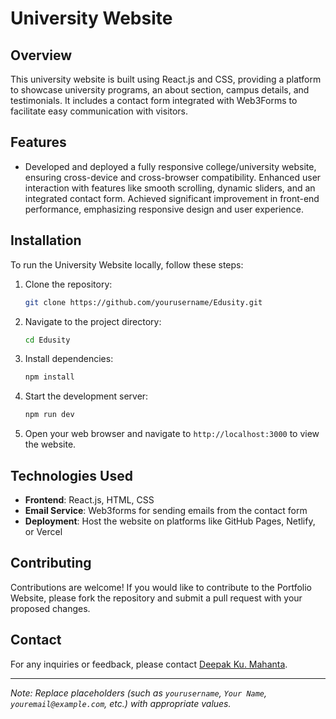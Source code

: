 # University Website

## Overview

This university website is built using React.js and CSS, providing a platform to showcase university programs, an about section, campus details, and testimonials. It includes a contact form integrated with Web3Forms to facilitate easy communication with visitors.
## Features

- Developed and deployed a fully responsive college/university website, ensuring cross-device and cross-browser compatibility. Enhanced user interaction with features like smooth scrolling, dynamic sliders, and an integrated contact form. Achieved significant improvement in front-end performance, emphasizing responsive design and user experience.
## Installation

To run the University Website locally, follow these steps:

1. Clone the repository:

    ```bash
    git clone https://github.com/yourusername/Edusity.git
    ```

2. Navigate to the project directory:

    ```bash
    cd Edusity
    ```

3. Install dependencies:

    ```bash
    npm install
    ```

4. Start the development server:

    ```bash
    npm run dev
    ```

5. Open your web browser and navigate to `http://localhost:3000` to view the website.

## Technologies Used

- **Frontend**: React.js, HTML, CSS
- **Email Service**: Web3forms for sending emails from the contact form
- **Deployment**: Host the website on platforms like GitHub Pages, Netlify, or Vercel

## Contributing

Contributions are welcome! If you would like to contribute to the Portfolio Website, please fork the repository and submit a pull request with your proposed changes.

## Contact

For any inquiries or feedback, please contact [Deepak Ku. Mahanta](https://www.linkedin.com/in/contactdeepk/).

---

*Note: Replace placeholders (such as `yourusername`, `Your Name`, `youremail@example.com`, etc.) with appropriate values.*
